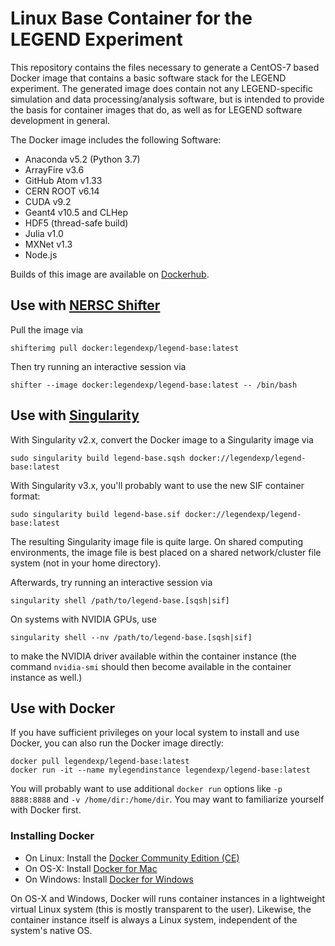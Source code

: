 # Linux Base Container for the LEGEND Experiment

This repository contains the files necessary to generate a CentOS-7 based Docker image that contains a basic software stack for the LEGEND experiment. The generated image does contain not any LEGEND-specific simulation and data processing/analysis software, but is intended to provide the basis for container images that do, as well as for LEGEND software development in general.

The Docker image includes the following Software:

* Anaconda v5.2 (Python 3.7)
* ArrayFire v3.6
* GitHub Atom v1.33
* CERN ROOT v6.14
* CUDA v9.2
* Geant4 v10.5 and CLHep
* HDF5 (thread-safe build)
* Julia v1.0
* MXNet v1.3
* Node.js

Builds of this image are available on [Dockerhub](https://hub.docker.com/r/legendexp/legend-base/).


## Use with [NERSC Shifter](https://docs.nersc.gov/development/shifter/how-to-use/)


Pull the image via

    shifterimg pull docker:legendexp/legend-base:latest

Then try running an interactive session via

    shifter --image docker:legendexp/legend-base:latest -- /bin/bash


## Use with [Singularity](https://www.sylabs.io/singularity/)


With Singularity v2.x, convert the Docker image to a Singularity image via

    sudo singularity build legend-base.sqsh docker://legendexp/legend-base:latest

With Singularity v3.x, you'll probably want to use the new SIF container format:

    sudo singularity build legend-base.sif docker://legendexp/legend-base:latest

The resulting Singularity image file is quite large. On shared computing environments, the image file is best placed on a shared network/cluster file system (not in your home directory).

Afterwards, try running an interactive session via

    singularity shell /path/to/legend-base.[sqsh|sif]

On systems with NVIDIA GPUs, use

    singularity shell --nv /path/to/legend-base.[sqsh|sif]

to make the NVIDIA driver available within the container instance (the command `nvidia-smi` should then become available in the container instance as well.)


## Use with Docker

If you have sufficient privileges on your local system to install and use Docker, you can also run the Docker image directly:

```shell
docker pull legendexp/legend-base:latest
docker run -it --name mylegendinstance legendexp/legend-base:latest
```

You will probably want to use additional `docker run` options like `-p 8888:8888` and `-v /home/dir:/home/dir`. You may want to familiarize yourself with Docker first.


### Installing Docker

* On Linux: Install the [Docker Community Edition (CE)](https://docs.docker.com/install/)
* On OS-X: Install [Docker for Mac](https://docs.docker.com/docker-for-mac/)
* On Windows: Install [Docker for Windows](https://docs.docker.com/docker-for-windows/)

On OS-X and Windows, Docker will runs container instances in a lightweight virtual Linux system (this is mostly transparent to the user). Likewise, the container instance itself is always a Linux system, independent of the system's native OS.
